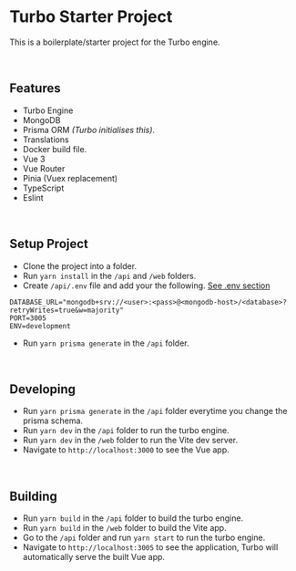 # Turbo Starter Project

This is a boilerplate/starter project for the Turbo engine.

<br>

## Features

* Turbo Engine
* MongoDB
* Prisma ORM _(Turbo initialises this)_.
* Translations
* Docker build file.
* Vue 3
* Vue Router
* Pinia (Vuex replacement)
* TypeScript
* Eslint

<br>

## Setup Project

* Clone the project into a folder.
* Run `yarn install` in the `/api` and `/web` folders.
* Create `/api/.env` file and add your the following. [See .env section](https://www.prisma.io/docs/getting-started/setup-prisma/add-to-existing-project/mongodb/connect-your-database-typescript-mongodb)
```
DATABASE_URL="mongodb+srv://<user>:<pass>@<mongodb-host>/<database>?retryWrites=true&w=majority"
PORT=3005
ENV=development
```
* Run `yarn prisma generate` in the `/api` folder.

<br>

## Developing

* Run `yarn prisma generate` in the `/api` folder everytime you change the prisma schema.
* Run `yarn dev` in the `/api` folder to run the turbo engine.
* Run `yarn dev` in the `/web` folder to run the Vite dev server.
* Navigate to `http://localhost:3000` to see the Vue app.

<br>

## Building

* Run `yarn build` in the `/api` folder to build the turbo engine.
* Run `yarn build` in the `/web` folder to build the Vite app.
* Go to the `/api` folder and run `yarn start` to run the turbo engine.
* Navigate to `http://localhost:3005` to see the application, Turbo will automatically serve the built Vue app.